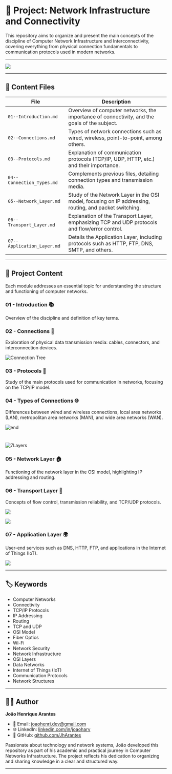 # 📡 Project: Network Infrastructure and Connectivity

This repository aims to organize and present the main concepts of the discipline of Computer Network Infrastructure and Interconnectivity, covering everything from physical connection fundamentals to communication protocols used in modern networks.

---

![](./IMGs/Cisco/House-Cisco.png)

---

## 📄 Content Files

| File | Description |
|------|-------------|
| `01--Introduction.md` | Overview of computer networks, the importance of connectivity, and the goals of the subject. |
| `02--Connections.md` | Types of network connections such as wired, wireless, point-to-point, among others. |
| `03--Protocols.md` | Explanation of communication protocols (TCP/IP, UDP, HTTP, etc.) and their importance. |
| `04--Connection_Types.md` | Complements previous files, detailing connection types and transmission media. |
| `05--Network_Layer.md` | Study of the Network Layer in the OSI model, focusing on IP addressing, routing, and packet switching. |
| `06--Transport_Layer.md` | Explanation of the Transport Layer, emphasizing TCP and UDP protocols and flow/error control. |
| `07--Application_Layer.md` | Details the Application Layer, including protocols such as HTTP, FTP, DNS, SMTP, and others. |

---

## 📂 Project Content

Each module addresses an essential topic for understanding the structure and functioning of computer networks.

### 01 - Introduction 📚  
Overview of the discipline and definition of key terms.

### 02 - Connections 🔌  
Exploration of physical data transmission media: cables, connectors, and interconnection devices.

![Connection Tree](./IMGs/Cisco/Three-Cisco.png)

### 03 - Protocols 📡  
Study of the main protocols used for communication in networks, focusing on the TCP/IP model.

### 04 - Types of Connections 🌐  
Differences between wired and wireless connections, local area networks (LAN), metropolitan area networks (MAN), and wide area networks (WAN).

![end](./IMGs/03/Endereçamento.png)

#
![7Layers](./IMGs/03/7Camadas.png)

### 05 - Network Layer 🏠  
Functioning of the network layer in the OSI model, highlighting IP addressing and routing.

### 06 - Transport Layer 🚚  
Concepts of flow control, transmission reliability, and TCP/UDP protocols.

![](./IMGs/04/Bits-Transporte.png)

![](./IMGs/06/transporte.png)

### 07 - Application Layer 🌍  
User-end services such as DNS, HTTP, FTP, and applications in the Internet of Things (IoT).

![](./IMGs/07/Osicamadas.png)

---

## 🏷️ Keywords

- Computer Networks  
- Connectivity  
- TCP/IP Protocols  
- IP Addressing  
- Routing  
- TCP and UDP  
- OSI Model  
- Fiber Optics  
- Wi-Fi  
- Network Security  
- Network Infrastructure  
- OSI Layers  
- Data Networks  
- Internet of Things (IoT)  
- Communication Protocols  
- Network Structures

---

## 👨‍💻 Author

**João Henrique Arantes**

- 📧 Email: joaohenri.dev@gmail.com  
- 🌐 LinkedIn: [linkedin.com/in/joaoharv](https://www.linkedin.com/in/joaoharv)  
- 💼 GitHub: [github.com/JhArantes](https://github.com/JhArantes)  

Passionate about technology and network systems, João developed this repository as part of his academic and practical journey in Computer Networks Infrastructure. The project reflects his dedication to organizing and sharing knowledge in a clear and structured way.

---

